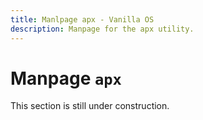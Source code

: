 ```yaml
---
title: Manlpage apx - Vanilla OS
description: Manpage for the apx utility.
---
```


# Manpage `apx`
This section is still under construction.
